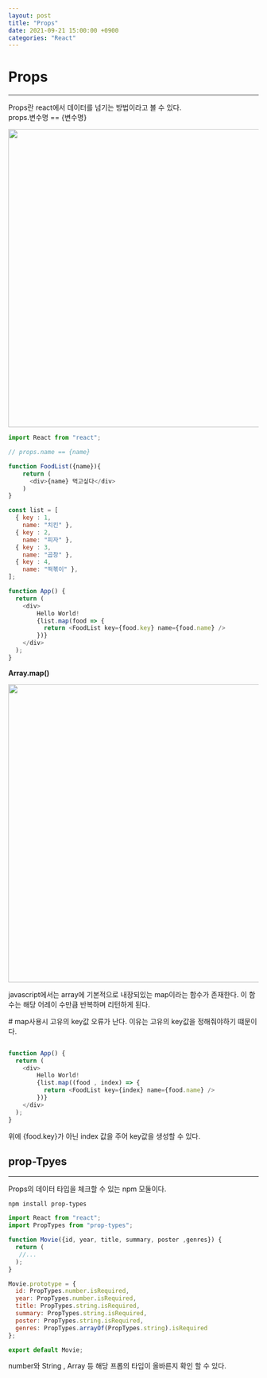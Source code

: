 ```yaml
---
layout: post
title: "Props"
date: 2021-09-21 15:00:00 +0900
categories: "React"
---
```

# Props
---

Props란 react에서 데이터를 넘기는 방법이라고 볼 수 있다.    
props.변수명 == {변수명}

<img src="https://bbung95.github.io/public/img/react3.jpeg" style="width: 600px;">

```javascript
import React from "react";

// props.name == {name}

function FoodList({name}){
    return (
      <div>{name} 먹고싶다</div>
    )
}

const list = [
  { key : 1,
    name: "치킨" },
  { key : 2,
    name: "피자" },
  { key : 3,
    name: "곱창" },
  { key : 4,
    name: "떡볶이" },
];

function App() {
  return (
    <div>
        Hello World!
        {list.map(food => {
          return <FoodList key={food.key} name={food.name} />
        })}
    </div>
  );
}
```

**Array.map()**

<img src="https://bbung95.github.io/public/img/react4.jpeg" style="width: 600px;">

javascript에서는 array에 기본적으로 내장되있는 map이라는 함수가 존재한다.
이 함수는 해당 어레이 수만큼 반복하며 리턴하게 된다.

\# map사용시 고유의 key값 오류가 난다. 이유는 고유의 key값을 정해줘야하기 떄문이다.

```javascript

function App() {
  return (
    <div>
        Hello World!
        {list.map((food , index) => {
          return <FoodList key={index} name={food.name} />
        })}
    </div>
  );
}
```
위에 {food.key}가 아닌 index 값을 주어 key값을 생성할 수 있다.

## prop-Tpyes
---

Props의 데이터 타입을 체크할 수 있는 npm 모둘이다.

```
npm install prop-types
```

```javascript
import React from "react";
import PropTypes from "prop-types";

function Movie({id, year, title, summary, poster ,genres}) {
  return (
   //...
  );
}

Movie.prototype = {
  id: PropTypes.number.isRequired,
  year: PropTypes.number.isRequired,
  title: PropTypes.string.isRequired,
  summary: PropTypes.string.isRequired,
  poster: PropTypes.string.isRequired,
  genres: PropTypes.arrayOf(PropTypes.string).isRequired
};

export default Movie;
```

number와 String , Array 등 해당 프롭의 타입이 올바른지 확인 할 수 있다.